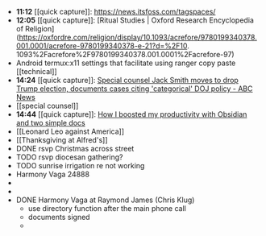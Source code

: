 - **11:12** [[quick capture]]:  https://news.itsfoss.com/tagspaces/
- **12:05** [[quick capture]]:  [Ritual Studies | Oxford Research       Encyclopedia of Religion](https://oxfordre.com/religion/display/10.1093/acrefore/9780199340378.001.0001/acrefore-9780199340378-e-21?d=%2F10.    1093%2Facrefore%2F9780199340378.001.0001%2Facrefore-97)
- Android termux:x11 settings that facilitate using ranger copy paste [[technical]]
- **14:24** [[quick capture]]:  [Special counsel Jack Smith moves to drop Trump election, documents cases citing 'categorical' DOJ policy - ABC News](https://abcnews.go.com/US/special-counsel-jack-smith-moves-dismiss-election-interference/story?id=116207758)
- [[​special counsel]]
- **14:44** [[quick capture]]:  [How I boosted my productivity with Obsidian and two simple docs](https://www.androidauthority.com/how-i-use-obsidian-3499300/)
- [[Leonard Leo against America]]
- [[Thanksgiving at Alfred's]]
- DONE rsvp Christmas across street
- TODO rsvp diocesan gathering?
- TODO sunrise irrigation re not working
- Harmony Vaga 24888
-
-
- DONE Harmony Vaga at Raymond James (Chris Klug)
	- use directory function after the main phone call
	- documents signed
	-
